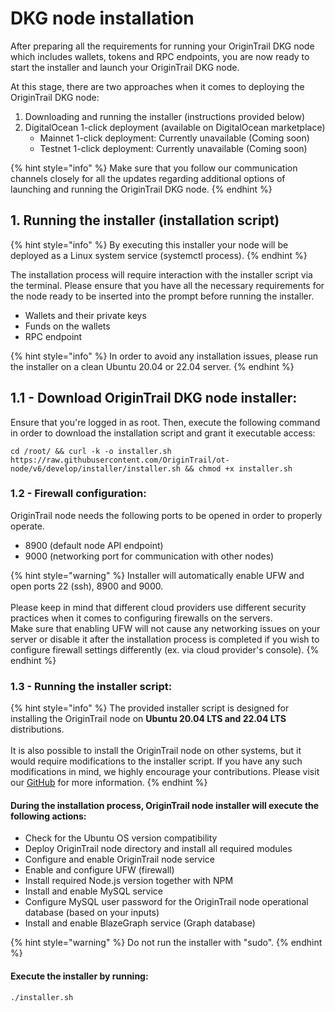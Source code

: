# DKG node installation

After preparing all the requirements for running your OriginTrail DKG node which includes wallets, tokens and RPC endpoints, you are now ready to start the installer and launch your OriginTrail DKG node.

At this stage, there are two approaches when it comes to deploying the OriginTrail DKG node:

1. Downloading and running the installer (instructions provided below)
2. DigitalOcean 1-click deployment (available on DigitalOcean marketplace)
   * Mainnet 1-click deployment: Currently unavailable (Coming soon)
   * Testnet 1-click deployment: Currently unavailable (Coming soon)

{% hint style="info" %}
Make sure that you follow our communication channels closely for all the updates regarding additional options of launching and running the OriginTrail DKG node.
{% endhint %}

## 1. Running the installer (installation script)

{% hint style="info" %}
By executing this installer your node will be deployed as a Linux system service (systemctl process). &#x20;
{% endhint %}

The installation process will require interaction with the installer script via the terminal. Please ensure that you have all the necessary requirements for the node ready to be inserted into the prompt before running the installer.&#x20;

* Wallets and their private keys
* Funds on the wallets
* RPC endpoint

{% hint style="info" %}
In order to avoid any installation issues, please run the installer on a clean Ubuntu 20.04 or 22.04 server.
{% endhint %}

## 1.1 - Download OriginTrail DKG node installer:

Ensure that you're logged in as root. Then, execute the following command in order to download the installation script and grant it executable access:

```
cd /root/ && curl -k -o installer.sh https://raw.githubusercontent.com/OriginTrail/ot-node/v6/develop/installer/installer.sh && chmod +x installer.sh
```

### 1.2 - **Firewall configuration**:

OriginTrail node needs the following ports to be opened in order to properly operate.

* 8900 (default node API endpoint)
* 9000 (networking port for communication with other nodes)

{% hint style="warning" %}
Installer will automatically enable UFW and open ports 22 (ssh), 8900 and 9000.\
\
Please keep in mind that different cloud providers use different security practices when it comes to configuring firewalls on the servers. \
Make sure that enabling UFW will not cause any networking issues on your server or disable it after the installation process is completed if you wish to configure firewall settings differently (ex. via cloud provider's console). &#x20;
{% endhint %}

### 1.3 - **Running the installer script**:

{% hint style="info" %}
The provided installer script is designed for installing the OriginTrail node on **Ubuntu 20.04 LTS and 22.04 LTS** distributions.\
\
It is also possible to install the OriginTrail node on other systems, but it would require  modifications to the installer script. If you have any such modifications in mind, we highly encourage your contributions. Please visit our [GitHub](https://github.com/OriginTrail/ot-node) for more information.
{% endhint %}

#### **During the installation process, OriginTrail node installer will execute the following actions:**

* Check for the Ubuntu OS version compatibility
* Deploy OriginTrail node directory and install all required modules
* Configure and enable OriginTrail node service
* Enable and configure UFW (firewall)
* Install required Node.js version together with NPM
* Install and enable MySQL service
* Configure MySQL user password for the OriginTrail node operational database (based on your inputs)
* Install and enable BlazeGraph service (Graph database)

{% hint style="warning" %}
Do not run the installer with "sudo".
{% endhint %}

#### Execute the installer by running:

```
./installer.sh
```
